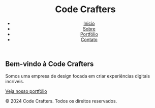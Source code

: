 <!DOCTYPE html>
<html lang="en">
<head>
  <meta charset="UTF-8">
  <meta name="viewport" content="width=device-width, initial-scale=1.0">
  <title>Code Crafters- Início</title>
  <link rel="stylesheet" href="styles.css">
</head>
<body>
  <header>
    <div class="container">
      <h1>Code Crafters</h1>
      <nav>
        <ul>
          <li><a href="index.html" class="active">Inicio</a></li>
          <li><a href="sobre.html">Sobre</a></li>
          <li><a href="portfolio.html">Portfólio</a></li>
          <li><a href="contato.html">Contato</a></li>
        </ul>
      </nav>
    </div>
  </header>
  
  <section class="hero">
    <div class="container">
      <h2>Bem-vindo à Code Crafters</h2>
      <p>Somos uma empresa de design focada em criar experiências digitais incríveis.</p>
      <a href="portfolio.html" class="btn">Veja nosso portfólio</a>
    </div>
  </section>

  <footer>
    <div class="container">
      <p>&copy; 2024 Code Crafters. Todos os direitos reservados.</p>
    </div>
  </footer>
</body>
</html>
